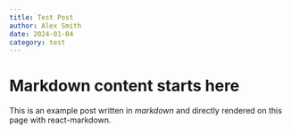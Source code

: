 ```yaml
---
title: Test Post
author: Alex Smith
date: 2024-01-04
category: test
---
```


# Markdown content starts here

This is an example post written in *markdown* and directly rendered on this page with react-markdown.
